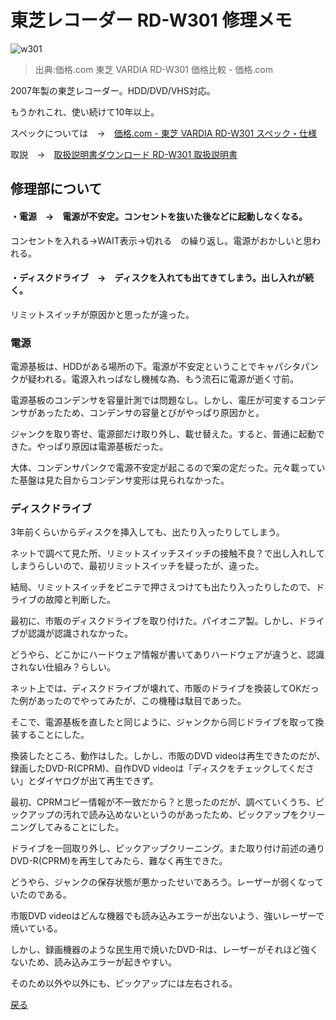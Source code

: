 # 東芝レコーダー RD-W301 修理メモ


![w301](https://bbsimg02.kakaku.k-img.com/images/smartphone/icv/1637443_l.jpg)

>出典:価格.com 東芝 VARDIA RD-W301 価格比較 - 価格.com

2007年製の東芝レコーダー。HDD/DVD/VHS対応。

もうかれこれ、使い続けて10年以上。

スペックについては　→　[価格.com - 東芝 VARDIA RD-W301 スペック・仕様](https://kakaku.com/item/20278010364/spec/)

取説　→　[取扱説明書ダウンロード  RD-W301 取扱説明書](http://www.toshiba-living.jp/rev.php?no=71875&YN=Y)


## 修理部について


#### ・電源　→　電源が不安定。コンセントを抜いた後などに起動しなくなる。

コンセントを入れる→WAIT表示→切れる　の繰り返し。電源がおかしいと思われる。

#### ・ディスクドライブ　→　ディスクを入れても出てきてしまう。出し入れが続く。

リミットスイッチが原因かと思ったが違った。


### 電源

電源基板は、HDDがある場所の下。電源が不安定ということでキャパシタパンクが疑われる。電源入れっぱなし機械な為、もう流石に電源が逝く寸前。

電源基板のコンデンサを容量計測では問題なし。しかし、電圧が可変するコンデンサがあったため、コンデンサの容量とびがやっぱり原因かと。

ジャンクを取り寄せ、電源部だけ取り外し、載せ替えた。すると、普通に起動できた。やっぱり原因は電源基板だった。

大体、コンデンサパンクで電源不安定が起こるので案の定だった。元々載っていた基盤は見た目からコンデンサ変形は見られなかった。



### ディスクドライブ

3年前くらいからディスクを挿入しても、出たり入ったりしてしまう。

ネットで調べて見た所、リミットスイッチスイッチの接触不良？で出し入れしてしまうらしいので、最初リミットスイッチを疑ったが、違った。

結局、リミットスイッチをビニテで押さえつけても出たり入ったりしたので、ドライブの故障と判断した。

最初に、市販のディスクドライブを取り付けた。パイオニア製。しかし、ドライブが認識が認識されなかった。

どうやら、どこかにハードウェア情報が書いてありハードウェアが違うと、認識されない仕組み？らしい。

ネット上では、ディスクドライブが壊れて、市販のドライブを換装してOKだった例があったのでやってみたが、この機種は駄目であった。

そこで、電源基板を直したと同じように、ジャンクから同じドライブを取って換装することにした。

換装したところ、動作はした。しかし、市販のDVD videoは再生できたのだが、録画したDVD-R(CPRM)、自作DVD videoは「ディスクをチェックしてください」とダイヤログが出て再生できず。

最初、CPRMコピー情報が不一致だから？と思ったのだが、調べていくうち、ピックアップの汚れで読み込めないというのがあったため、ピックアップをクリーニングしてみることにした。

ドライブを一回取り外し、ピックアップクリーニング。また取り付け前述の通りDVD-R(CPRM)を再生してみたら、難なく再生できた。

どうやら、ジャンクの保存状態が悪かったせいであろう。レーザーが弱くなっていたのである。

市販DVD videoはどんな機器でも読み込みエラーが出ないよう、強いレーザーで焼いている。

しかし、録画機器のような民生用で焼いたDVD-Rは、レーザーがそれほど強くないため、読み込みエラーが起きやすい。

そのため以外や以外にも、ピックアップには左右される。

[戻る](https://git.kasumin.tokyo)

